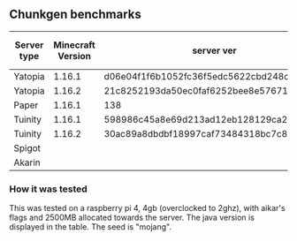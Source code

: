 ## Chunkgen benchmarks

| Server type | Minecraft Version | server ver | avg ch/s (jdk.16+12.r7.gb2da6e1a905-1) | avg ch/s (jdk.15+35.r3.gf70fc149b55-1)   |
|-------------|-------------------|------------|----------------------------------------|---|
| Yatopia     | 1.16.1            | d06e04f1f6b1052fc36f5edc5622cbd248c96cb0 | 28.9                                            |   |
| Yatopia     | 1.16.2            | 21c8252193da50ec0faf6252bee8e576715ba355 | 25.0                                            |   |
| Paper       | 1.16.1            | 138                                      |                                                 |   |
| Tuinity     | 1.16.1            | 598986c45a8e69d213ad12eb128129ca2aecc253 |                                                 |   |
| Tuinity     | 1.16.2            | 30ac89a8dbdbf18997caf73484318bc7c81b2f89 |                                                 |   |
| Spigot      |                   |                                          |                                                 |   |
| Akarin      |                   |                                          |                                                 |   |



### How it was tested
This was tested on a raspberry pi 4, 4gb (overclocked to 2ghz), with aikar's flags and 2500MB allocated towards the server. The java version is displayed in the table. The seed is "mojang".